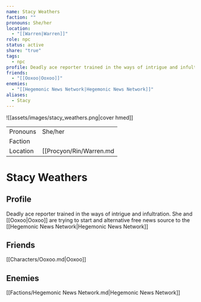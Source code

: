```yaml
---
name: Stacy Weathers
faction: ""
pronouns: She/her
location:
  - "[[Warren|Warren]]"
role: npc
status: active
share: "true"
tags:
  - npc
profile: Deadly ace reporter trained in the ways of intrigue and infultration. She and [[Ooxoo|Ooxoo]] are trying to start and alternative free news source to the [[Hegemonic News Network|Hegemonic News Network]]
friends:
  - "[[Ooxoo|Ooxoo]]"
enemies:
  - "[[Hegemonic News Network|Hegemonic News Network]]"
aliases:
  - Stacy
---
```


![[assets/images/stacy_weathers.png|cover hmed]]

|  |  |
| ---- | ---- |
| Pronouns | She/her |
| Faction |  |
| Location | [[Procyon/Rin/Warren.md|Warren]] |


# Stacy Weathers
## Profile
Deadly ace reporter trained in the ways of intrigue and infultration. She and [[Ooxoo|Ooxoo]] are trying to start and alternative free news source to the [[Hegemonic News Network|Hegemonic News Network]]

## Friends
[[Characters/Ooxoo.md|Ooxoo]]

## Enemies
[[Factions/Hegemonic News Network.md|Hegemonic News Network]]

